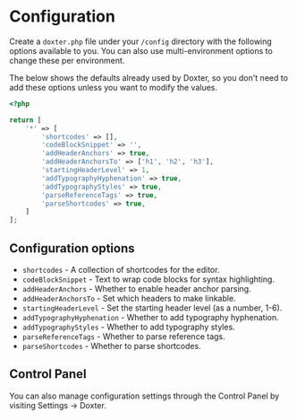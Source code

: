 # Configuration
Create a `doxter.php` file under your `/config` directory with the following options available to you. You can also use multi-environment options to change these per environment.

The below shows the defaults already used by Doxter, so you don't need to add these options unless you want to modify the values.

```php
<?php

return [
    '*' => [
        'shortcodes' => [],
        'codeBlockSnippet' => '',
        'addHeaderAnchors' => true,
        'addHeaderAnchorsTo' => ['h1', 'h2', 'h3'],
        'startingHeaderLevel' => 1,
        'addTypographyHyphenation' => true,
        'addTypographyStyles' => true,
        'parseReferenceTags' => true,
        'parseShortcodes' => true,
    ]
];
```

## Configuration options
- `shortcodes` - A collection of shortcodes for the editor.
- `codeBlockSnippet` - Text to wrap code blocks for syntax highlighting.
- `addHeaderAnchors` - Whether to enable header anchor parsing.
- `addHeaderAnchorsTo` - Set which headers to make linkable.
- `startingHeaderLevel` - Set the starting header level (as a number, 1-6).
- `addTypographyHyphenation` - Whether to add typography hyphenation.
- `addTypographyStyles` - Whether to add typography styles.
- `parseReferenceTags` - Whether to parse reference tags.
- `parseShortcodes` - Whether to parse shortcodes.

## Control Panel
You can also manage configuration settings through the Control Panel by visiting Settings → Doxter.
